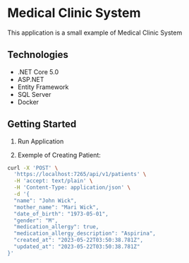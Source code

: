 # Medical Clinic System

This application is a small example of Medical Clinic System

## Technologies

- .NET Core 5.0
- ASP.NET
- Entity Framework
- SQL Server
- Docker

## Getting Started

1. Run Application

2. Exemple of Creating Patient:

```bash
curl -X 'POST' \
  'https://localhost:7265/api/v1/patients' \
  -H 'accept: text/plain' \
  -H 'Content-Type: application/json' \
  -d '{
  "name": "John Wick",
  "mother_name": "Mari Wick",
  "date_of_birth": "1973-05-01",
  "gender": "M",
  "medication_allergy": true,
  "medication_allergy_description": "Aspirina",
  "created_at": "2023-05-22T03:50:38.781Z",
  "updated_at": "2023-05-22T03:50:38.781Z"
}'
```